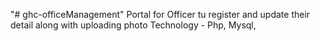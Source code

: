 "# ghc-officeManagement" 
Portal for Officer tu register and update their detail along with uploading photo
Technology - Php, Mysql, 
